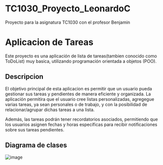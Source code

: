 # TC1030_Proyecto_LeonardoC
Proyecto para la asignatura TC1030 con el profesor Benjamin
# Aplicacion de Tareas
Este proyecto es una aplicación de lista de tareas(tambien conocido como ToDoList) muy basica, utilizando programación orientada a objetos (POO). 

## Descripcion
El objetivo principal de esta aplicacion es permitir que un usuario pueda gestionar sus tareas y pendientes de manera eficiente y organizada. La aplicación permitira que el usuario cree listas personalizadas, agregegue varias tareas, ya sean personales o de trabajo, y con la posibilidad de relacionar/agrupar dichas tareas a una lista.

Además, las tareas podrán tener recordatorios asociados, permitiendo que los usuarios asignen fechas y horas específicas para recibir notificaciones sobre sus tareas pendientes.
## Diagrama de clases
![image](https://github.com/OnyxDude/TC1030_Proyecto_LeonardoC/blob/main/Diagrama%20UML.png)

